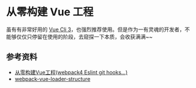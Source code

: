 # 从零构建 Vue 工程
虽有有非常好用的 [Vue Cli 3](https://cli.vuejs.org/zh/)，也强烈推荐使用。但是作为一有灵魂的开发者，不能够仅仅只停留在使用的阶段，去窥探一下本质，会收获满满~~


## 参考资料
- [从零构建Vue工程(webpack4 Eslint git hooks...)](https://juejin.im/post/5c4a69a1f265da61163a1e5f#heading-15)
- [webpack-vue-loader-structure](https://github.com/Lwenli1224/webpack-vue-loader-structure)
